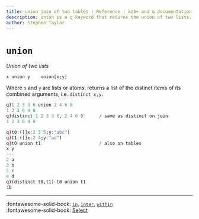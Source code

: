 ```yaml
---
title: union join of two tables | Reference | kdb+ and q documentation
description: union is a q keyword that returns the union of two lists.
author: Stephen Taylor
---
```

# `union`





_Union of two lists_

```syntax
x union y    union[x;y]
```

Where `x` and `y` are lists or atoms, returns a list of the distinct items of its combined arguments, i.e. `distinct x,y`.

```q
q)1 2 3 3 6 union 2 4 6 8
1 2 3 6 4 8
q)distinct 1 2 3 3 6, 2 4 6 8      / same as distinct on join
1 2 3 6 4 8

q)t0:([]x:2 3 5;y:"abc")
q)t1:([]x:2 4;y:"ad")
q)t0 union t1                      / also on tables
x y
---
2 a
3 b
5 c
4 d
q)(distinct t0,t1)~t0 union t1
1b
```


----
:fontawesome-solid-book:
[`in`](in.md), [`inter`](inter.md), [`within`](within.md)
<br>
:fontawesome-solid-book:
[Select](../basics/by-topic.md#selection)


